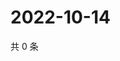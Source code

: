 # 2022-10-14

共 0 条

<!-- BEGIN WEIBO -->
<!-- 最后更新时间 Fri Oct 14 2022 19:16:49 GMT+0800 (China Standard Time) -->

<!-- END WEIBO -->
